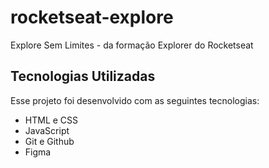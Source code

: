 # rocketseat-explore

Explore Sem Limites - da formação Explorer do Rocketseat

## Tecnologias Utilizadas
Esse projeto foi desenvolvido com as seguintes tecnologias:

- HTML e CSS
- JavaScript
- Git e Github
- Figma
